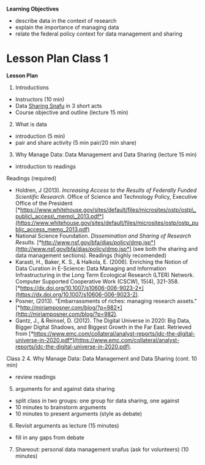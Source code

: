 **Learning Objectives**
- describe data in the context of research
- explain the importance of managing data
- relate the federal policy context for data management and sharing

**Lesson Plan**
Class 1
=======
**Lesson Plan**  
1. Introductions
 - Instructors (10 min)
 - Data [Sharing Snafu](https://www.youtube.com/watch?v=N2zK3sAtr-4) in 3 short acts
 - Course objective and outline (lecture 15 min)
2. What is data
 - introduction (5 min)
 - pair and share activity (5 min pair/20 min share)
3. Why Manage Data: Data Management and Data Sharing (lecture 15 min)
 - introduction to readings

Readings (required)
 - Holdren, J (2013). *Increasing Access to the Results of Federally Funded Scientific Research*. Office of Science and Technology Policy, Executive Office of the President [*https://www.whitehouse.gov/sites/default/files/microsites/ostp/ostp\_public\_access\_memo\_2013.pdf*](https://www.whitehouse.gov/sites/default/files/microsites/ostp/ostp_public_access_memo_2013.pdf)
 - National Science Foundation. *Dissemination and Sharing of Research Results*. [*http://www.nsf.gov/bfa/dias/policy/dmp.jsp*](http://www.nsf.gov/bfa/dias/policy/dmp.jsp*] (see both the sharing and data management sections).
Readings (highly recomended)
 - Karasti, H., Baker, K. S., & Halkola, E. (2006). Enriching the Notion of Data Curation in E-Science: Data Managing and Information Infrastructuring in the Long Term Ecological Research (LTER) Network. Computer Supported Cooperative Work (CSCW), 15(4), 321-358. [*https://dx.doi.org/10.1007/s10606-006-9023-2*](https://dx.doi.org/10.1007/s10606-006-9023-2).
 - Posner, (2013). "Embarrassments of riches: managing research assets." [*http://miriamposner.com/blog/?p=982*](http://miriamposner.com/blog/?p=982).
 - Gantz, J., & Reinsel, D. (2012). The Digital Universe in 2020: Big Data, Bigger Digital Shadows, and Biggest Growth in the Far East. Retrieved from [*https://www.emc.com/collateral/analyst-reports/idc-the-digital-universe-in-2020.pdf*](https://www.emc.com/collateral/analyst-reports/idc-the-digital-universe-in-2020.pdf).

Class 2
4. Why Manage Data: Data Management and Data Sharing (cont. 10 min)
 - review readings
5. arguments for and against data sharing
 - split class in two groups: one group for data sharing, one against
 - 10 minutes to brainstorm arguments
 - 10 minutes to present arguments (style as debate)
6. Revisit arguments as lecture (15 minutes)
 - fill in any gaps from debate
7. Shareout: personal data management snafus (ask for volunteers) (10 minutes)
